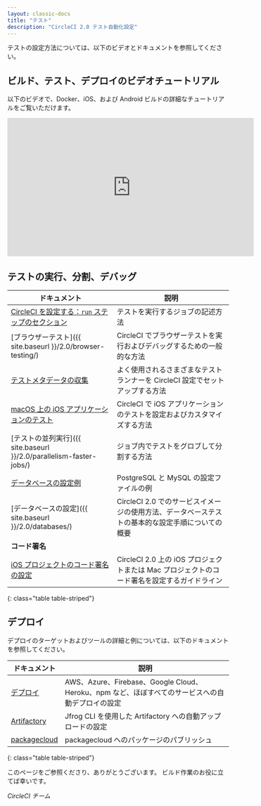 ```yaml
---
layout: classic-docs
title: "テスト"
description: "CircleCI 2.0 テスト自動化設定"
---
```


テストの設定方法については、以下のビデオとドキュメントを参照してください。

## ビルド、テスト、デプロイのビデオチュートリアル

以下のビデオで、Docker、iOS、および Android ビルドの詳細なチュートリアルをご覧いただけます。

<div class="video-wrapper">
  <iframe width="560" height="315" src="https://www.youtube.com/embed/Qp-BA9e0TnA" frameborder="0" allowfullscreen></iframe>
</div>

## テストの実行、分割、デバッグ

| ドキュメント                                                      | 説明                                                        |
| ----------------------------------------------------------- | --------------------------------------------------------- |
| <a href="{{ site.baseurl }}/2.0/configuration-reference/#run">CircleCI を設定する：<code>run</code> ステップのセクション</a>                                   | テストを実行するジョブの記述方法                                          |
| [ブラウザーテスト]({{ site.baseurl }}/2.0/browser-testing/)         | CircleCI でブラウザーテストを実行およびデバッグするための一般的な方法                   |
| <a href="{{ site.baseurl }}/2.0/collect-test-data/">テストメタデータの収集</a>                                   | よく使用されるさまざまなテストランナーを CircleCI 設定でセットアップする方法               |
| <a href="{{ site.baseurl }}/2.0/testing-ios/">macOS 上の iOS アプリケーションのテスト</a>                                   | CircleCI で iOS アプリケーションのテストを設定およびカスタマイズする方法               |
| [テストの並列実行]({{ site.baseurl }}/2.0/parallelism-faster-jobs/) | ジョブ内でテストをグロブして分割する方法                                      |
| <a href="{{ site.baseurl }}/2.0/postgres-config/">データベースの設定例</a>                                   | PostgreSQL と MySQL の設定ファイルの例                              |
| [データベースの設定]({{ site.baseurl }}/2.0/databases/)              | CircleCI 2.0 でのサービスイメージの使用方法、データベーステストの基本的な設定手順についての概要    |
| **コード署名**                                                   |                                                           |
| <a href="{{ site.baseurl }}/2.0/ios-codesigning/">iOS プロジェクトのコード署名の設定</a>                                   | CircleCI 2.0 上の iOS プロジェクトまたは Mac プロジェクトのコード署名を設定するガイドライン |
{: class="table table-striped"}

## デプロイ

デプロイのターゲットおよびツールの詳細と例については、以下のドキュメントを参照してください。

| ドキュメント                    | 説明                                                                  |
| ------------------------- | ------------------------------------------------------------------- |
| <a href="{{ site.baseurl }}/2.0/deployment-integrations/">デプロイ</a> | AWS、Azure、Firebase、Google Cloud、Heroku、npm など、ほぼすべてのサービスへの自動デプロイの設定 |
| <a href="{{ site.baseurl }}/2.0/artifactory/">Artifactory</a> | Jfrog CLI を使用した Artifactory への自動アップロードの設定                           |
| <a href="{{ site.baseurl }}/2.0/packagecloud/">packagecloud</a> | packagecloud へのパッケージのパブリッシュ                                         |
{: class="table table-striped"}

このページをご参照くださり、ありがとうございます。 ビルド作業のお役に立てば幸いです。

*CircleCI チーム*
